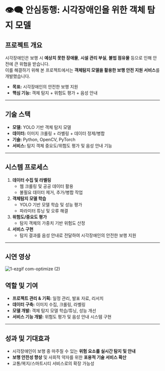 # 👁‍🗨 안심동행: 시각장애인을 위한 객체 탐지 모델

##  프로젝트 개요
시각장애인은 보행 시 **예상치 못한 장애물**, **시설 관리 부실**, **불법 점유물** 등으로 인해 안전에 큰 위협을 받습니다.  
이를 해결하기 위해 본 프로젝트에서는 **객체탐지 모델을 활용한 보행 안전 지원 서비스**를 개발했습니다.  

- **목표:** 시각장애인의 안전한 보행 지원  
- **핵심 기능:** 객체 탐지 + 위험도 평가 + 음성 안내  

---

##  기술 스택
- **모델:** YOLO 기반 객체 탐지 모델  
- **데이터:** 이미지 크롤링 + 라벨링 + 데이터 정제/병합  
- **기술:** Python, OpenCV, PyTorch  
- **서비스:** 탐지 객체 중요도/위험도 평가 및 음성 안내 기능  

---

##  시스템 프로세스
1. **데이터 수집 및 라벨링**
   - 웹 크롤링 및 공공 데이터 활용
   - 불필요 데이터 제거, 추가/병합 작업
2. **객체탐지 모델 학습**
   - YOLO 기반 모델 학습 및 성능 평가
   - 파라미터 튜닝 및 오류 해결
3. **위험도/중요도 평가**
   - 탐지 객체의 가중치 기반 위험도 산정
4. **서비스 구현**
   - 탐지 결과를 음성 안내로 전달하여 시각장애인의 안전한 보행 지원  

---
## 시연 영상
![1-ezgif com-optimize (2)](https://github.com/user-attachments/assets/b34d1c13-9d25-4c8c-95e9-d9224974ff90)


##  역할 및 기여
- **프로젝트 관리 & 기획:** 일정 관리, 발표 자료, 리서치
- **데이터 구축:** 이미지 수집, 크롤링, 라벨링
- **모델 개발:** 객체 탐지 모델 학습/튜닝, 성능 개선
- **서비스 기능 개발:** 위험도 평가 및 음성 안내 시스템 구현  

---

##  성과 및 기대효과
- 시각장애인이 보행 중 마주칠 수 있는 **위험 요소를 실시간 탐지 및 안내**  
- **보행 안전성 향상** 및 사회적 약자를 위한 **포용적 기술 서비스 확산**  
- 교통/복지/스마트시티 서비스로의 확장 가능성  

